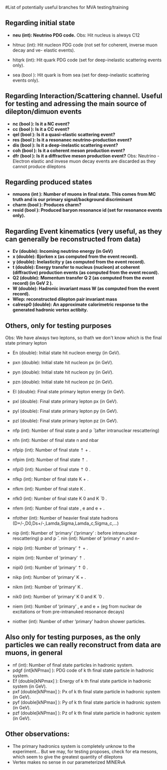 #List of potentially useful branches for MVA testing/training

## Regarding initial state
- **neu (int): Neutrino PDG code.**
Obs: Hit nucleus is always C12

- hitnuc (int): Hit nucleon PDG code (not set for coherent, inverse muon decay and ve- elastic
events).
- hitqrk (int): Hit quark PDG code (set for deep-inelastic scattering events only).
- sea (bool ): Hit quark is from sea (set for deep-inelastic scattering events only).



## Regarding Interaction/Scattering channel. Useful for testing and adressing the main source of dilepton/dimuon events
- **nc (bool ): Is it a NC event?**
- **cc (bool ): Is it a CC event?**
- **qel (bool ): Is it a quasi-elastic scattering event?**
- **res (bool ): Is it a resonanec neutrino-production event?**
- **dis (bool ): Is it a deep-inelastic scattering event?**
- **coh (bool ): Is it a coherent meson production event?**
- **dfr (bool ): Is it a diffractive meson production event?**
 Obs: Neutrino - Electron elastic and invese muon decay events are discarded as they cannot produce dileptons

## Regarding produced states
- **nmuons (int ): Number of muons in final state. This comes from MC truth and is our primary signal/background discriminant**
- **charm (bool ): Produces charm?**
- **resid (bool ): Produced baryon resonance id (set for resonance events only).**


## Regarding Event kinematics (very useful, as they can generally be reconstructed from data)
- **Ev (double): Incoming neutrino energy (in GeV)**
- **x (double): Bjorken x (as computed from the event record).**
- **y (double): Inelasticity y (as computed from the event record).**
- **t (double): Energy transfer to nucleus (nucleon) at coherent (diffractive) production events (as computed from the event record).**
- **Q2 (double): Momentum transfer Q 2 (as computed from the event record) (in GeV 2 ).**
- **W (double): Hadronic invariant mass W (as computed from the event record).**
- **Wlep: reconstructed dilepton pair invariant mass**
- **calresp0 (double): An approximate calorimetric response to the generated hadronic vertex actibity.**

## Others, only for testing purposes
Obs: We have always two leptons, so thath we don't know which is the final state primary lepton
- En (double): Initial state hit nucleon energy (in GeV).
- pxn (double): Initial state hit nucleon px (in GeV).
- pyn (double): Initial state hit nucleon py (in GeV).
- pzn (double): Initial state hit nucleon pz (in GeV).
- El (double): Final state primary lepton energy (in GeV).
- pxl (double): Final state primary lepton px (in GeV).
- pyl (double): Final state primary lepton py (in GeV).
- pzl (double): Final state primary lepton pz (in GeV).

- nfp (int): Number of final state p and p  ̄ (after intranuclear rescattering)
- nfn (int): Number of final state n and nbar
- nfpip (int): Number of final state ⇡ + .
- nfpim (int): Number of final state ⇡ .
- nfpi0 (int): Number of final state ⇡ 0 .
- nfkp (int): Number of final state K + .
- nfkm (int): Number of final state K .
- nfk0 (int): Number of final state K 0 and K  ̄ 0 .
- nfem (int): Number of final state , e and e + .

- nfother (int): Number of heavier final state hadrons (D+/-,D0,Ds+/-,Lamda,Sigma,Lamda_c,Sigma_c,...)

- nip (int): Number of ‘primary’ (‘primary’ : before intranuclear rescattering) p and p ̄ .
 nin (int): Number of ‘primary’ n and n- 
- nipip (int): Number of ‘primary’ ⇡ + .
- nipim (int): Number of ‘primary’ ⇡ .
- nipi0 (int): Number of ‘primary’ ⇡ 0 .
- nikp (int): Number of ‘primary’ K + .
- nikm (int): Number of ‘primary’ K .
- nik0 (int): Number of ‘primary’ K 0 and K  ̄ 0 .
- niem (int): Number of ‘primary’ , e and e + (eg from nuclear de excitations or from pre-intranuked resonance decays) 
- niother (int): Number of other ‘primary’ hadron shower particles.


## Also only for testing purposes, as the only particles we can really reconstruct from data are muons, in general
- nf (int): Number of final state particles in hadronic system.
- pdgf (int[kNPmax] ): PDG code of k th final state particle in hadronic system.
- Ef (double[kNPmax] ): Energy of k th final state particle in hadronic system (in GeV).
- pxf (double[kNPmax] ): Px of k th final state particle in hadronic system (in GeV).
- pyf (double[kNPmax] ): Py of k th final state particle in hadronic system (in GeV).
- pzf (double[kNPmax] ): Pz of k th final state particle in hadronic system (in GeV).


## Other observations: 
- The primary hadronics system is completely unknow to the experiment... But we may, for testing proposes, check for eta mesons, which seem to give the greatest quantity of dileptons
- Vertex makes no sense in our parameterized MINERvA
